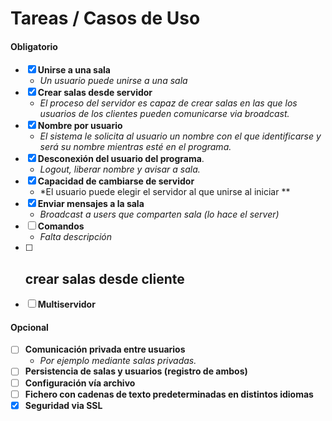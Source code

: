 # Tareas / Casos de Uso

#### Obligatorio
- [x] **Unirse a una sala**
    - *Un usuario puede unirse a una sala*
- [x] **Crear salas desde servidor**
    - *El proceso del servidor es capaz de crear salas en las que los usuarios de los clientes pueden comunicarse via broadcast.*
- [x] **Nombre por usuario**
    - *El sistema le solicita al usuario un nombre con el que identificarse y será su nombre mientras esté en el programa.*
- [x] **Desconexión del usuario del programa**.
    - *Logout, liberar nombre y avisar a sala.*
- [x] **Capacidad de cambiarse de servidor**
    - *El usuario puede elegir el servidor al que unirse al iniciar **
- [x] **Enviar mensajes a la sala**  
    - *Broadcast a users que comparten sala (lo hace el server)*
- [ ] **Comandos**
    - *Falta descripción*
- [ ] **crear salas desde cliente**
    - 
- [ ] **Multiservidor**

#### Opcional
- [ ] **Comunicación privada entre usuarios**
    - *Por ejemplo mediante salas privadas.*
- [ ] **Persistencia de salas y usuarios (registro de ambos)**
- [ ] **Configuración vía archivo**
- [ ] **Fichero con cadenas de texto predeterminadas en distintos idiomas**
- [x] **Seguridad via SSL**

